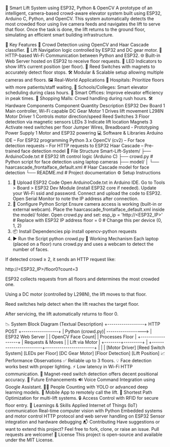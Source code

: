 🚀 Smart Lift System using ESP32, Python & OpenCV
A prototype of an intelligent, camera-based crowd-aware elevator system built using ESP32, Arduino C, Python, and OpenCV. This system automatically detects the most crowded floor using live camera feeds and navigates the lift to serve that floor. Once the task is done, the lift returns to the ground floor, simulating an efficient smart building infrastructure.

📌 Key Features
🧠 Crowd Detection using OpenCV and Haar Cascade classifier.
🔁 Lift Navigation logic controlled by ESP32 and DC gear motor.
📡 HTTP-based Wi-Fi Communication between Python and ESP32.
🌐 Built-in Web Server hosted on ESP32 to receive floor requests.
🔦 LED Indicators to show lift’s current position (per floor).
🧲 Reed Switches with magnets to accurately detect floor stops.
🛠 Modular & Scalable setup allowing multiple cameras and floors.
🖼 Real-World Applications
🏥 Hospitals: Prioritize floors with more patients/staff waiting.
🏫 Schools/Colleges: Smart elevator scheduling during class hours.
🏢 Smart Offices: Improve elevator efficiency in peak times.
🏬 Shopping Malls: Crowd handling during rush hours.
🛠 Hardware Components
Component	Quantity	Description
ESP32 Dev Board	1	Main controller, Wi-Fi capable
DC Gear Motor	1	Drives lift movement
L298N Motor Driver	1	Controls motor direction/speed
Reed Switches	3	Floor detection via magnetic sensors
LEDs	3	Indicate lift location
Magnets	3	Activate reed switches per floor
Jumper Wires, Breadboard	-	Prototyping
Power Supply	1	Motor and ESP32 powering
💻 Software & Libraries
Arduino IDE – For ESP32 programming
Python 3.x
OpenCV (cv2) – For face detection
requests – For HTTP requests to ESP32
Haar Cascade – Pre-trained face detection model
📁 File Structure
Smart-Lift-System/
├── ArduinoCode.txt                  # ESP32 lift control logic (Arduino C)
├── crowd.py                         # Python script for face detection using laptop cameras
├── model/
│   └── haarcascade_frontalface_default.xml  # Haar Cascade model for face detection
└── README.md                        # Project documentation
⚙ Setup Instructions
1. 🔌 Upload ESP32 Code
Open ArduinoCode.txt in Arduino IDE.
Go to Tools > Board > ESP32 Dev Module (install ESP32 core if needed).
Update your Wi-Fi ssid and password.
Connect and upload the code to ESP32.
Open Serial Monitor to note the IP address after connection.
2. 🧠 Configure Python Script
Ensure camera access is working (built-in or external webcam).
Place the haarcascade_frontalface_default.xml inside the model/ folder.
Open crowd.py and set:
esp_ip = 'http://<ESP32_IP>' # Replace with ESP32 IP address
floor = 0 # Change this per device (0, 1, 2)
3. 📦 Install Dependencies
pip install opencv-python requests
4. ▶ Run the Script
python crowd.py
🔄 Working Mechanism
Each laptop (placed on a floor) runs crowd.py and uses a webcam to detect the number of faces.

If detected crowd ≥ 2, it sends an HTTP request like:

http://<ESP32_IP>/floor0?count=3

ESP32 collects requests from all floors and determines the most crowded one.

Using a DC motor (controlled by L298N), the lift moves to that floor.

Reed switches help detect when the lift reaches the target floor.

After servicing, the lift automatically returns to floor 0.

📉 System Block Diagram (Textual Description)
+------------------+      HTTP POST      +------------------+
| Python (crowd.py)| ------------------> | ESP32 Web Server |
| OpenCV Face Count|                     | Processes Floor  |
+------------------+                     | Requests & Moves |
                                         | Lift via Motor   |
                                         +--------+---------+
                                                  |
                          +------------------------+------------------------+
                          |                        |                        |
                   [Motor Driver]         [Reed Switch System]       [LEDs per Floor]
                   [DC Gear Motor]        [Floor Detection]         [Lift Position]
📈 Performance Observations
✅ Reliable up to 3 floors.
💡 Face detection works best with proper lighting.
⚡ Low latency in Wi-Fi HTTP communication.
🧲 Magnet-reed switch detection offers decent positional accuracy.
🌱 Future Enhancements
🔊 Voice Command Integration using Google Assistant.
🧍‍♂ People Counting with YOLO or advanced deep learning models.
📲 Mobile App to remotely call the lift.
🧭 Shortest Path Optimization for multi-lift systems.
🔒 Access Control with RFID for secure floor entry.
🧠 Learnings & Skills Applied
Internet of Things (IoT) communication
Real-time computer vision with Python
Embedded systems and motor control
HTTP protocol and web server handling on ESP32
Sensor integration and hardware debugging
📬 Contributing
Have suggestions or want to extend this project?
Feel free to fork, clone, or raise an issue.
Pull requests are welcome!
📄 License
This project is open-source and available under the MIT License.
